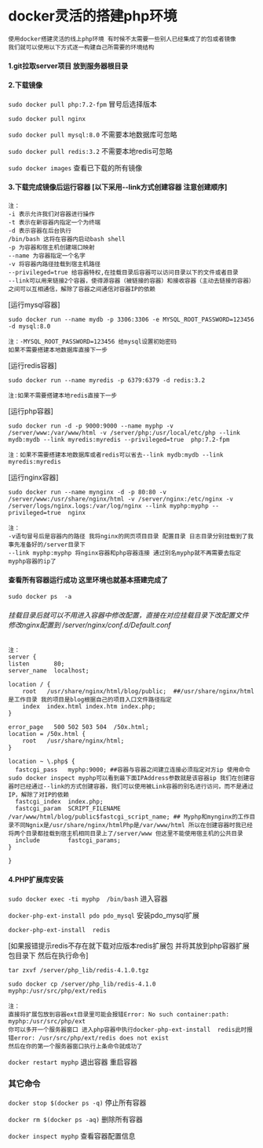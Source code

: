 # docker灵活的搭建php环境
    使用docker搭建灵活的线上php环境 有时候不太需要一些别人已经集成了的包或者镜像 
    我们就可以使用以下方式逐一构建自己所需要的环境结构

####  1.git拉取server项目 放到服务器根目录

#### 2.下载镜像
`sudo docker pull php:7.2-fpm`   冒号后选择版本

`sudo docker pull nginx`

`sudo docker pull mysql:8.0` 不需要本地数据库可忽略

`sudo docker pull redis:3.2` 不需要本地redis可忽略

`sudo docker images`  查看已下载的所有镜像

#### 3.下载完成镜像后运行容器 [以下采用--link方式创建容器 注意创建顺序]
    注：
    -i 表示允许我们对容器进行操作
    -t 表示在新容器内指定一个为终端
    -d 表示容器在后台执行
    /bin/bash 这将在容器内启动bash shell
    -p 为容器和宿主机创建端口映射
    --name 为容器指定一个名字
    -v 将容器内路径挂载到宿主机路径
    --privileged=true 给容器特权,在挂载目录后容器可以访问目录以下的文件或者目录
    --link可以用来链接2个容器，使得源容器（被链接的容器）和接收容器（主动去链接的容器）之间可以互相通信，解除了容器之间通信对容器IP的依赖
    
 [运行mysql容器]

`sudo docker run --name mydb -p 3306:3306 -e MYSQL_ROOT_PASSWORD=123456 -d mysql:8.0`

    注：-MYSQL_ROOT_PASSWORD=123456 给mysql设置初始密码
    如果不需要搭建本地数据库直接下一步


 [运行redis容器]

`sudo docker run --name myredis -p 6379:6379 -d redis:3.2` 

    注:如果不需要搭建本地redis直接下一步

 [运行php容器]

`sudo docker run -d -p 9000:9000 --name myphp -v /server/www:/var/www/html -v /server/php:/usr/local/etc/php --link mydb:mydb --link myredis:myredis --privileged=true  php:7.2-fpm`

    注：如果不需要搭建本地数据库或者redis可以省去--link mydb:mydb --link myredis:myredis


[运行nginx容器] 

`sudo docker run --name mynginx -d -p 80:80 -v /server/www:/usr/share/nginx/html -v /server/nginx:/etc/nginx -v /server/logs/nginx.logs:/var/log/nginx --link myphp:myphp --privileged=true  nginx`
    
    注：
    -v语句冒号后是容器内的路径 我将nginx的网页项目目录 配置目录 日志目录分别挂载到了我事先准备好的/server目录下
    --link myphp:myphp 将nginx容器和php容器连接 通过别名myphp就不再需要去指定myphp容器的ip了 


#### 查看所有容器运行成功 这里环境也就基本搭建完成了
`sudo docker ps  -a` 

###### 挂载目录后就可以不用进入容器中修改配置，直接在对应挂载目录下改配置文件 修改nginx配置到 /server/nginx/conf.d/Default.conf
    注：
    server {
    listen       80;
    server_name  localhost;

    location / {
        root   /usr/share/nginx/html/blog/public;  ##/usr/share/nginx/html是工作目录 我的项目是blog根据自己的项目入口文件路径指定
        index  index.html index.htm index.php;
    }

    error_page   500 502 503 504  /50x.html;
    location = /50x.html {
        root   /usr/share/nginx/html;
    }

    location ~ \.php$ {
      fastcgi_pass   myphp:9000; ##容器与容器之间建立连接必须指定对方ip 使用命令sudo docker inspect myphp可以看到最下面IPAddress参数就是该容器ip 我们在创建容器时已经通过--link的方式创建容器，我们可以使用被Link容器的别名进行访问，而不是通过IP，解除了对IP的依赖
      fastcgi_index  index.php;
      fastcgi_param  SCRIPT_FILENAME  /var/www/html/blog/public$fastcgi_script_name; ## Myphp和mynginx的工作目录不同Ngnix是/usr/share/nginx/htmlPhp是/var/www/html 所以在创建容器时我已经将两个目录都挂载到宿主机相同目录上了/server/www 但这里不能使用宿主机的公共目录
      include        fastcgi_params;
    }
    
    }
    
#### 4.PHP扩展库安装

`sudo docker exec -ti myphp  /bin/bash`  进入容器

`docker-php-ext-install pdo pdo_mysql`  安装pdo_mysql扩展

`docker-php-ext-install  redis`

[如果报错提示redis不存在就下载对应版本redis扩展包 并将其放到php容器扩展包目录下 然后在执行命令]

`tar zxvf /server/php_lib/redis-4.1.0.tgz`

`sudo docker cp /server/php_lib/redis-4.1.0 myphp:/usr/src/php/ext/redis`

    注：
    直接将扩展包放到容器ext目录里可能会报错Error: No such container:path: myphp:/usr/src/php/ext
    你可以多开一个服务器窗口 进入php容器中执行docker-php-ext-install  redis此时报错error: /usr/src/php/ext/redis does not exist
    然后在你的第一个服务器窗口执行上条命令就成功了


`docker restart myphp`  退出容器 重启容器


### 其它命令
`docker stop $(docker ps -q)`  停止所有容器

`docker rm $(docker ps -aq)`  删除所有容器

`docker inspect myphp`  查看容器配置信息
